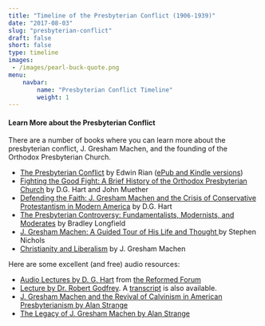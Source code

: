```yaml
---
title: "Timeline of the Presbyterian Conflict (1906-1939)"
date: "2017-08-03"
slug: "presbyterian-conflict"
draft: false
short: false
type: timeline
images:
 - /images/pearl-buck-quote.png
menu:
    navbar:
        name: "Presbyterian Conflict Timeline"
        weight: 1
---
```


#### Learn More about the Presbyterian Conflict

There are a number of books where you can learn more about the presbyterian conflict, J. Gresham Machen, and the founding of the Orthodox Presbyterian Church.

* [The Presbyterian Conflict](http://opc.org/books/conflict/) by Edwin Rian ([ePub and Kindle versions](https://store.opc.org/SearchResults.asp?Cat=1823))
* [Fighting the Good Fight: A Brief History of the Orthodox Presbyterian Church](https://store.opc.org/ProductDetails.asp?ProductCode=H-Fighting-the-good-fight) by D.G. Hart and John Muether
* [Defending the Faith: J. Gresham Machen and the Crisis of Conservative Protestantism in Modern America](http://amzn.to/2vDb5zs) by D.G. Hart
* [The Presbyterian Controversy: Fundamentalists, Modernists, and Moderates](http://amzn.to/2vtsmuo) by Bradley Longfield
* [J. Gresham Machen: A Guided Tour of His Life and Thought ](http://amzn.to/2fiBT0R) by Stephen Nichols
* [Christianity and Liberalism](http://amzn.to/2fixr23) by J. Gresham Machen

Here are some excellent (and free) audio resources:

* [Audio Lectures by D. G. Hart](https://ulsterworldly.com/post/hart-on-machen/) from [the Reformed Forum](http://reformedforum.org/ "Reformed Forum — Resources on Reformed Christian Theology")
* [Lecture by Dr. Robert Godfrey](http://www.sermonaudio.com/sermoninfo.asp?SID=1180510364). A [transcript](http://media.sermonaudio.com/mediapdf/1180510364.pdf) is also available.
* [J. Gresham Machen and the Revival of Calvinism in American Presbyterianism
 by Alan Strange](http://www.sermonaudio.com/sermoninfo.asp?SID=1227111249356)
* [The Legacy of J. Gresham Machen by Alan Strange](http://www.sermonaudio.com/sermoninfo.asp?SID=1031111022417)
